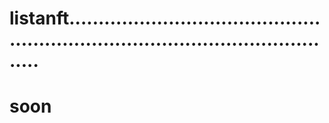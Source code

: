 # listanft.....................................................................................................
# soon
